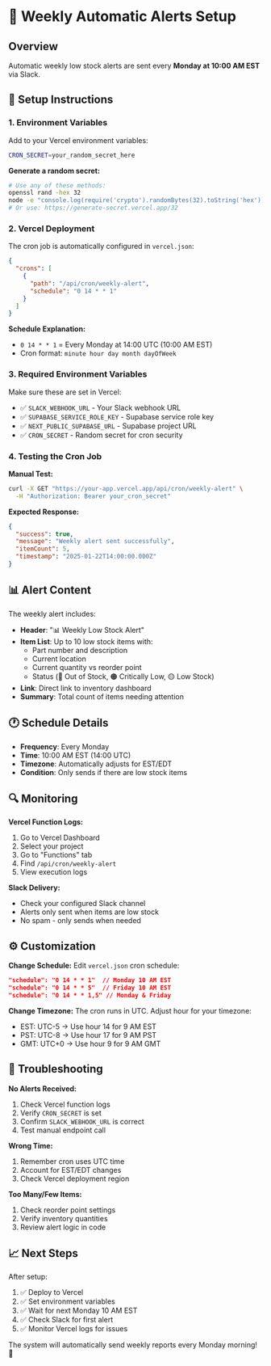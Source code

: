 # 📅 Weekly Automatic Alerts Setup

## **Overview**
Automatic weekly low stock alerts are sent every **Monday at 10:00 AM EST** via Slack.

## **🔧 Setup Instructions**

### **1. Environment Variables**
Add to your Vercel environment variables:

```bash
CRON_SECRET=your_random_secret_here
```

**Generate a random secret:**
```bash
# Use any of these methods:
openssl rand -hex 32
node -e "console.log(require('crypto').randomBytes(32).toString('hex'))"
# Or use: https://generate-secret.vercel.app/32
```

### **2. Vercel Deployment**
The cron job is automatically configured in `vercel.json`:

```json
{
  "crons": [
    {
      "path": "/api/cron/weekly-alert",
      "schedule": "0 14 * * 1"
    }
  ]
}
```

**Schedule Explanation:**
- `0 14 * * 1` = Every Monday at 14:00 UTC (10:00 AM EST)
- Cron format: `minute hour day month dayOfWeek`

### **3. Required Environment Variables**
Make sure these are set in Vercel:

- ✅ `SLACK_WEBHOOK_URL` - Your Slack webhook URL
- ✅ `SUPABASE_SERVICE_ROLE_KEY` - Supabase service role key
- ✅ `NEXT_PUBLIC_SUPABASE_URL` - Supabase project URL
- ✅ `CRON_SECRET` - Random secret for cron security

### **4. Testing the Cron Job**

**Manual Test:**
```bash
curl -X GET "https://your-app.vercel.app/api/cron/weekly-alert" \
  -H "Authorization: Bearer your_cron_secret"
```

**Expected Response:**
```json
{
  "success": true,
  "message": "Weekly alert sent successfully",
  "itemCount": 5,
  "timestamp": "2025-01-22T14:00:00.000Z"
}
```

## **📊 Alert Content**

The weekly alert includes:
- **Header**: "📊 Weekly Low Stock Alert"
- **Item List**: Up to 10 low stock items with:
  - Part number and description
  - Current location
  - Current quantity vs reorder point
  - Status (🔴 Out of Stock, 🟠 Critically Low, 🟡 Low Stock)
- **Link**: Direct link to inventory dashboard
- **Summary**: Total count of items needing attention

## **🕐 Schedule Details**

- **Frequency**: Every Monday
- **Time**: 10:00 AM EST (14:00 UTC)
- **Timezone**: Automatically adjusts for EST/EDT
- **Condition**: Only sends if there are low stock items

## **🔍 Monitoring**

**Vercel Function Logs:**
1. Go to Vercel Dashboard
2. Select your project
3. Go to "Functions" tab
4. Find `/api/cron/weekly-alert`
5. View execution logs

**Slack Delivery:**
- Check your configured Slack channel
- Alerts only sent when items are low stock
- No spam - only sends when needed

## **⚙️ Customization**

**Change Schedule:**
Edit `vercel.json` cron schedule:
```json
"schedule": "0 14 * * 1"  // Monday 10 AM EST
"schedule": "0 14 * * 5"  // Friday 10 AM EST  
"schedule": "0 14 * * 1,5" // Monday & Friday
```

**Change Timezone:**
The cron runs in UTC. Adjust hour for your timezone:
- EST: UTC-5 → Use hour 14 for 9 AM EST
- PST: UTC-8 → Use hour 17 for 9 AM PST
- GMT: UTC+0 → Use hour 9 for 9 AM GMT

## **🚨 Troubleshooting**

**No Alerts Received:**
1. Check Vercel function logs
2. Verify `CRON_SECRET` is set
3. Confirm `SLACK_WEBHOOK_URL` is correct
4. Test manual endpoint call

**Wrong Time:**
1. Remember cron uses UTC time
2. Account for EST/EDT changes
3. Check Vercel deployment region

**Too Many/Few Items:**
1. Check reorder point settings
2. Verify inventory quantities
3. Review alert logic in code

## **📈 Next Steps**

After setup:
1. ✅ Deploy to Vercel
2. ✅ Set environment variables
3. ✅ Wait for next Monday 10 AM EST
4. ✅ Check Slack for first alert
5. ✅ Monitor Vercel logs for issues

The system will automatically send weekly reports every Monday morning! 🎉
